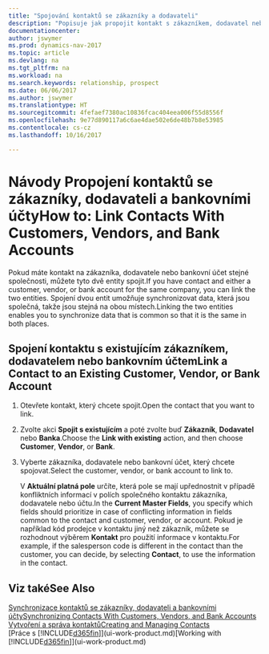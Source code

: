 ```yaml
---
title: "Spojování kontaktů se zákazníky a dodavateli"
description: "Popisuje jak propojit kontakt s zákazníkem, dodavatel nebo bankovním účtem ze stejné společnosti tak, že můžete synchronizovat běžná data."
documentationcenter: 
author: jswymer
ms.prod: dynamics-nav-2017
ms.topic: article
ms.devlang: na
ms.tgt_pltfrm: na
ms.workload: na
ms.search.keywords: relationship, prospect
ms.date: 06/06/2017
ms.author: jswymer
ms.translationtype: HT
ms.sourcegitcommit: 4fefaef7380ac10836fcac404eea006f55d8556f
ms.openlocfilehash: 9e77d890117a6c6ae4dae502e6de48b7b8e53985
ms.contentlocale: cs-cz
ms.lasthandoff: 10/16/2017

---
```

# <a name="how-to-link-contacts-with-customers-vendors-and-bank-accounts"></a><span data-ttu-id="522b6-103">Návody Propojení kontaktů se zákazníky, dodavateli a bankovními účty</span><span class="sxs-lookup"><span data-stu-id="522b6-103">How to: Link Contacts With Customers, Vendors, and Bank Accounts</span></span>
<span data-ttu-id="522b6-104">Pokud máte kontakt na zákazníka, dodavatele nebo bankovní účet stejné společnosti, můžete tyto dvě entity spojit.</span><span class="sxs-lookup"><span data-stu-id="522b6-104">If you have contact and either a customer, vendor, or bank account for the same company, you can link the two entities.</span></span> <span data-ttu-id="522b6-105">Spojení dvou entit umožňuje synchronizovat data, která jsou společná, takže jsou stejná na obou místech.</span><span class="sxs-lookup"><span data-stu-id="522b6-105">Linking the two entities enables you to synchronize data that is common so that it is the same in both places.</span></span>

## <a name="link-a-contact-to-an-existing-customer-vendor-or-bank-account"></a><span data-ttu-id="522b6-106">Spojení kontaktu s existujícím zákazníkem, dodavatelem nebo bankovním účtem</span><span class="sxs-lookup"><span data-stu-id="522b6-106">Link a Contact to an Existing Customer, Vendor, or Bank Account</span></span>
1. <span data-ttu-id="522b6-107">Otevřete kontakt, který chcete spojit.</span><span class="sxs-lookup"><span data-stu-id="522b6-107">Open the contact that you want to link.</span></span>
2. <span data-ttu-id="522b6-108">Zvolte akci **Spojit s existujícím** a poté zvolte buď **Zákazník**, **Dodavatel** nebo **Banka**.</span><span class="sxs-lookup"><span data-stu-id="522b6-108">Choose the **Link with existing** action, and then choose **Customer**, **Vendor**, or **Bank**.</span></span>
3. <span data-ttu-id="522b6-109">Vyberte zákazníka, dodavatele nebo bankovní účet, který chcete spojovat.</span><span class="sxs-lookup"><span data-stu-id="522b6-109">Select the customer, vendor, or bank account to link to.</span></span>

   <span data-ttu-id="522b6-110">V **Aktuální platná pole** určíte, která pole se mají upřednostnit v případě konfliktních informací v polích společného kontaktu zákazníka, dodavatele nebo účtu.</span><span class="sxs-lookup"><span data-stu-id="522b6-110">In the **Current Master Fields**, you specify which fields should prioritize in case of conflicting information in fields common to the contact and customer, vendor, or account.</span></span> <span data-ttu-id="522b6-111">Pokud je například kód prodejce v kontaktu jiný než zákazník, můžete se rozhodnout výběrem **Kontakt** pro použití informace v kontaktu.</span><span class="sxs-lookup"><span data-stu-id="522b6-111">For example, if the salesperson code is different in the contact than the customer, you can decide, by selecting **Contact**, to use the information in the contact.</span></span>

## <a name="see-also"></a><span data-ttu-id="522b6-112">Viz také</span><span class="sxs-lookup"><span data-stu-id="522b6-112">See Also</span></span>
[<span data-ttu-id="522b6-113">Synchronizace kontaktů se zákazníky, dodavateli a bankovními účty</span><span class="sxs-lookup"><span data-stu-id="522b6-113">Synchronizing Contacts With Customers, Vendors, and Bank Accounts</span></span>](marketing-synchronize-contacts-customers-vendors-bank-accounts.md)  
[<span data-ttu-id="522b6-114">Vytvoření a správa kontaktů</span><span class="sxs-lookup"><span data-stu-id="522b6-114">Creating and Managing Contacts</span></span>](marketing-contacts.md)  
<span data-ttu-id="522b6-115">[Práce s [!INCLUDE[d365fin](includes/d365fin_md.md)]](ui-work-product.md)</span><span class="sxs-lookup"><span data-stu-id="522b6-115">[Working with [!INCLUDE[d365fin](includes/d365fin_md.md)]](ui-work-product.md)</span></span>  

